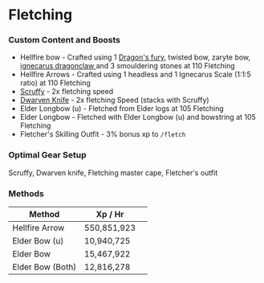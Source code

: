 # Fletching

### Custom Content and Boosts

* Hellfire bow - Crafted using 1 [Dragon's fury](herblore.md#custom-items-and-content), twisted bow, zaryte bow, [ignecarus dragonclaw ](../bosses/ignecarus.md#loot)and 3 smouldering stones at 110 Fletching
* Hellfire Arrows - Crafted using 1 headless and 1 Ignecarus Scale (1:1:5 ratio) at 110 Fletching
* [Scruffy](https://bso-wiki.oldschool.gg/custom-items/pets) - 2x fletching speed
* [Dwarven Knife](https://bso-wiki.oldschool.gg/custom-items/equippables#dwarven-equipment) - 2x fletching Speed (stacks with Scruffy)
* Elder Longbow (u) - Fletched from Elder logs at 105 Fletching
* Elder Longbow - Fletched with Elder Longbow (u) and bowstring at 105 Fletching
* Fletcher's Skilling Outfit - 3% bonus xp to `/fletch`

### Optimal Gear Setup

Scruffy, Dwarven knife, Fletching master cape, Fletcher's outfit

### Methods

<table><thead><tr><th>Method</th><th>Xp / Hr</th><th data-hidden></th></tr></thead><tbody><tr><td>Hellfire Arrow</td><td>550,851,923</td><td></td></tr><tr><td>Elder Bow (u)</td><td>10,940,725</td><td></td></tr><tr><td>Elder Bow</td><td>15,467,922</td><td></td></tr><tr><td>Elder Bow (Both)</td><td>12,816,278</td><td></td></tr></tbody></table>

